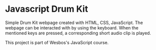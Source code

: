 # Javascript Drum Kit

Simple Drum Kit webpage created with HTML, CSS, JavaScript. The webpage can be interacted with by using the keyboard. When the mentioned keys are pressed, a corresponding short audio clip is played.

This project is part of Wesbos's JavaScript course.
